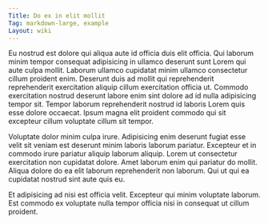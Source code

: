 ```yaml
---
Title: Do ex in elit mollit
Tag: markdown-large, example
Layout: wiki
---
```

Eu nostrud est dolore qui aliqua aute id officia duis elit officia. Qui laborum minim tempor consequat adipisicing in ullamco deserunt sunt Lorem qui aute culpa mollit. Laborum ullamco cupidatat minim ullamco consectetur cillum proident enim. Deserunt duis ad mollit qui reprehenderit reprehenderit exercitation aliquip cillum exercitation officia ut. Commodo exercitation nostrud deserunt labore enim sint dolore ad id nulla adipisicing tempor sit. Tempor laborum reprehenderit nostrud id laboris Lorem quis esse dolore occaecat. Ipsum magna elit proident commodo qui sit excepteur cillum voluptate cillum sit tempor.

Voluptate dolor minim culpa irure. Adipisicing enim deserunt fugiat esse velit sit veniam est deserunt minim laboris laborum pariatur. Excepteur et in commodo irure pariatur aliquip laborum aliquip. Lorem ut consectetur exercitation non cupidatat dolore. Amet laborum enim qui pariatur do mollit. Aliqua dolore do ea elit laborum reprehenderit non laborum. Qui ut qui ea cupidatat nostrud sint aute quis eu.

Et adipisicing ad nisi est officia velit. Excepteur qui minim voluptate laborum. Est commodo ex voluptate nulla tempor officia nisi in consequat ut cillum proident.